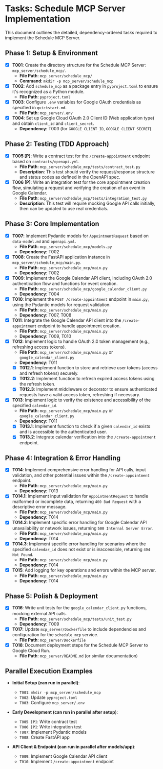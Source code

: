 # Tasks: Schedule MCP Server Implementation

This document outlines the detailed, dependency-ordered tasks required to implement the Schedule MCP Server.

## Phase 1: Setup & Environment

- [X] **T001**: Create the directory structure for the Schedule MCP Server: `mcp_server/schedule_mcp/`.
    - **File Path**: `mcp_server/schedule_mcp/`
    - **Command**: `mkdir -p mcp_server/schedule_mcp`
- [X] **T002**: Add `schedule_mcp` as a package entry in `pyproject.toml` to ensure it's recognized as a Python module.
    - **File Path**: `pyproject.toml`
- [X] **T003**: Configure `.env` variables for Google OAuth credentials as specified in `quickstart.md`.
    - **File Path**: `mcp_server/.env`
- [X] **T004**: Set up Google Cloud OAuth 2.0 Client ID (Web application type) and obtain `client_id` and `client_secret`.
    - **Dependency**: T003 (for `GOOGLE_CLIENT_ID`, `GOOGLE_CLIENT_SECRET`)

## Phase 2: Testing (TDD Approach)

- [X] **T005 [P]**: Write a contract test for the `/create-appointment` endpoint based on `contracts/openapi.yml`.
    - **File Path**: `mcp_server/schedule_mcp/tests/contract_test.py`
    - **Description**: This test should verify the request/response structure and status codes as defined in the OpenAPI spec.
- [X] **T006 [P]**: Write an integration test for the core appointment creation flow, simulating a request and verifying the creation of an event in Google Calendar.
    - **File Path**: `mcp_server/schedule_mcp/tests/integration_test.py`
    - **Description**: This test will require mocking Google API calls initially, then can be updated to use real credentials.

## Phase 3: Core Implementation

- [X] **T007**: Implement Pydantic models for `AppointmentRequest` based on `data-model.md` and `openapi.yml`.
    - **File Path**: `mcp_server/schedule_mcp/models.py`
    - **Dependency**: T002
- [X] **T008**: Create the FastAPI application instance in `mcp_server/schedule_mcp/main.py`.
    - **File Path**: `mcp_server/schedule_mcp/main.py`
    - **Dependency**: T002
- [X] **T009**: Implement the Google Calendar API client, including OAuth 2.0 authentication flow and functions for event creation.
    - **File Path**: `mcp_server/schedule_mcp/google_calendar_client.py`
    - **Dependency**: T004
- [X] **T010**: Implement the `POST /create-appointment` endpoint in `main.py`, using the Pydantic models for request validation.
    - **File Path**: `mcp_server/schedule_mcp/main.py`
    - **Dependency**: T007, T008
- [X] **T011**: Integrate the Google Calendar API client into the `/create-appointment` endpoint to handle appointment creation.
    - **File Path**: `mcp_server/schedule_mcp/main.py`
    - **Dependency**: T009, T010
- [X] **T012**: Implement logic to handle OAuth 2.0 token management (e.g., refreshing access tokens).
    - **File Path**: `mcp_server/schedule_mcp/main.py` or `google_calendar_client.py`
    - **Dependency**: T011
    - [X] **T012.1**: Implement function to store and retrieve user tokens (access and refresh tokens) securely.
    - [X] **T012.2**: Implement function to refresh expired access tokens using the refresh token.
    - [X] **T012.3**: Implement middleware or decorator to ensure authenticated requests have a valid access token, refreshing if necessary.
- [X] **T013**: Implement logic to verify the existence and accessibility of the specified `calendar_id`.
    - **File Path**: `mcp_server/schedule_mcp/main.py` or `google_calendar_client.py`
    - **Dependency**: T011
    - [X] **T013.1**: Implement function to check if a given `calendar_id` exists and is accessible to the authenticated user.
    - [X] **T013.2**: Integrate calendar verification into the `/create-appointment` endpoint.

## Phase 4: Integration & Error Handling

- [X] **T014**: Implement comprehensive error handling for API calls, input validation, and other potential issues within the `/create-appointment` endpoint.
    - **File Path**: `mcp_server/schedule_mcp/main.py`
    - **Dependency**: T013
- [X] **T014.1**: Implement input validation for `AppointmentRequest` to handle malformed or incomplete data, returning `400 Bad Request` with a descriptive error message.
    - **File Path**: `mcp_server/schedule_mcp/main.py`
    - **Dependency**: T014
- [X] **T014.2**: Implement specific error handling for Google Calendar API unavailability or network issues, returning `500 Internal Server Error`.
    - **File Path**: `mcp_server/schedule_mcp/main.py`
    - **Dependency**: T014
- [X] **T014.3**: Implement specific error handling for scenarios where the specified `calendar_id` does not exist or is inaccessible, returning `404 Not Found`.
    - **File Path**: `mcp_server/schedule_mcp/main.py`
    - **Dependency**: T014
- [X] **T015**: Add logging for key operations and errors within the MCP server.
    - **File Path**: `mcp_server/schedule_mcp/main.py`
    - **Dependency**: T014

## Phase 5: Polish & Deployment

- [X] **T016**: Write unit tests for the `google_calendar_client.py` functions, mocking external API calls.
    - **File Path**: `mcp_server/schedule_mcp/tests/unit_test.py`
    - **Dependency**: T009
- [X] **T017**: Update `mcp_server/Dockerfile` to include dependencies and configuration for the `schedule_mcp` service.
    - **File Path**: `mcp_server/Dockerfile`
- [X] **T018**: Document deployment steps for the Schedule MCP Server to Google Cloud Run.
    - **File Path**: `mcp_server/README.md` (or similar documentation)

## Parallel Execution Examples

- **Initial Setup (can run in parallel)**:
    - `T001`: `mkdir -p mcp_server/schedule_mcp`
    - `T002`: Update `pyproject.toml`
    - `T003`: Configure `mcp_server/.env`

- **Early Development (can run in parallel after setup)**:
    - `T005 [P]`: Write contract test
    - `T006 [P]`: Write integration test
    - `T007`: Implement Pydantic models
    - `T008`: Create FastAPI app

- **API Client & Endpoint (can run in parallel after models/app)**:
    - `T009`: Implement Google Calendar API client
    - `T010`: Implement `/create-appointment` endpoint